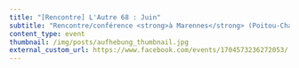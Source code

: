 ```yaml
---
title: "[Rencontre] L'Autre 68 : Juin"
subtitle: "Rencontre/conférence <strong>à Marennes</strong> (Poitou-Charentes) avec <strong>Francis Cousin et James Bryant</strong> les 28 et 29 avril."
content_type: event
thumbnail: /img/posts/aufhebung_thumbnail.jpg
external_custom_url: https://www.facebook.com/events/1704573236272053/
---
```

